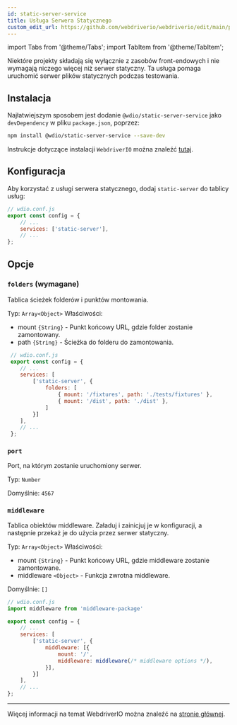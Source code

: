 ```yaml
---
id: static-server-service
title: Usługa Serwera Statycznego
custom_edit_url: https://github.com/webdriverio/webdriverio/edit/main/packages/wdio-static-server-service/README.md
---
```


import Tabs from '@theme/Tabs';
import TabItem from '@theme/TabItem';

Niektóre projekty składają się wyłącznie z zasobów front-endowych i nie wymagają niczego więcej niż serwer statyczny. Ta usługa pomaga uruchomić serwer plików statycznych podczas testowania.

## Instalacja

Najłatwiejszym sposobem jest dodanie `@wdio/static-server-service` jako `devDependency` w pliku `package.json`, poprzez:

```sh
npm install @wdio/static-server-service --save-dev
```

Instrukcje dotyczące instalacji `WebdriverIO` można znaleźć [tutaj](https://webdriver.io/docs/gettingstarted).

## Konfiguracja

Aby korzystać z usługi serwera statycznego, dodaj `static-server` do tablicy usług:

```js
// wdio.conf.js
export const config = {
    // ...
    services: ['static-server'],
    // ...
};
```

## Opcje

### `folders` (wymagane)

Tablica ścieżek folderów i punktów montowania.

Typ: `Array<Object>`
Właściwości:
 - mount `{String}` - Punkt końcowy URL, gdzie folder zostanie zamontowany.
 - path `{String}` - Ścieżka do folderu do zamontowania.

``` javascript
 // wdio.conf.js
 export const config = {
    // ...
    services: [
        ['static-server', {
            folders: [
                { mount: '/fixtures', path: './tests/fixtures' },
                { mount: '/dist', path: './dist' },
            ]
        }]
    ],
    // ...
 };
```

### `port`

Port, na którym zostanie uruchomiony serwer.

Typ: `Number`

Domyślnie: `4567`

### `middleware`

Tablica obiektów middleware. Załaduj i zainicjuj je w konfiguracji, a następnie przekaż je do użycia przez serwer statyczny.

Typ: `Array<Object>`
Właściwości:
 - mount `{String}` - Punkt końcowy URL, gdzie middleware zostanie zamontowane.
 - middleware `<Object>` - Funkcja zwrotna middleware.

Domyślnie: `[]`

``` javascript
// wdio.conf.js
import middleware from 'middleware-package'

export const config = {
    // ...
    services: [
        ['static-server', {
            middleware: [{
                mount: '/',
                middleware: middleware(/* middleware options */),
            }],
        }]
    ],
    // ...
};
```

----

Więcej informacji na temat WebdriverIO można znaleźć na [stronie głównej](http://webdriver.io).